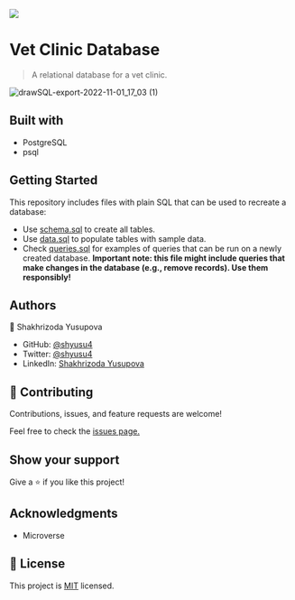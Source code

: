 ![](https://img.shields.io/badge/Microverse-blueviolet)

# Vet Clinic Database

> A relational database for a vet clinic.

![drawSQL-export-2022-11-01_17_03 (1)](https://user-images.githubusercontent.com/106587342/199228567-b5952b28-be15-47e3-84fd-5cccf14ba420.png)

## Built with

- PostgreSQL
- psql

## Getting Started

This repository includes files with plain SQL that can be used to recreate a database:

- Use [schema.sql](./schema.sql) to create all tables.
- Use [data.sql](./data.sql) to populate tables with sample data.
- Check [queries.sql](./queries.sql) for examples of queries that can be run on a newly created database. **Important note: this file might include queries that make changes in the database (e.g., remove records). Use them responsibly!**

## Authors

👤 Shakhrizoda Yusupova

- GitHub: [@shyusu4](https://github.com/shyusu4)
- Twitter: [@shyusu4](https://twitter.com/shyusu4)
- LinkedIn: [Shakhrizoda Yusupova](https://www.linkedin.com/in/shyusu4/)

## 🤝 Contributing

Contributions, issues, and feature requests are welcome!

Feel free to check the [issues page.](https://github.com/shyusu4/Vet-Clinic/issues)

## Show your support

Give a ⭐️ if you like this project!

## Acknowledgments

- Microverse

## 📝 License

This project is [MIT](https://github.com/shyusu4/Vet-Clinic/blob/animals-table/MIT.md) licensed.
